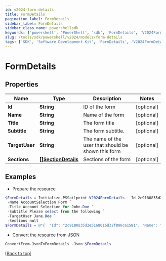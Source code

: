 ```yaml
---
id: v2024-form-details
title: FormDetails
pagination_label: FormDetails
sidebar_label: FormDetails
sidebar_class_name: powershellsdk
keywords: ['powershell', 'PowerShell', 'sdk', 'FormDetails', 'V2024FormDetails'] 
slug: /tools/sdk/powershell/v2024/models/form-details
tags: ['SDK', 'Software Development Kit', 'FormDetails', 'V2024FormDetails']
---
```



# FormDetails

## Properties

Name | Type | Description | Notes
------------ | ------------- | ------------- | -------------
**Id** | **String** | ID of the form | [optional] 
**Name** | **String** | Name of the form | [optional] 
**Title** | **String** | The form title | [optional] 
**Subtitle** | **String** | The form subtitle. | [optional] 
**TargetUser** | **String** | The name of the user that should be shown this form | [optional] 
**Sections** | [**[]SectionDetails**](section-details) | Sections of the form | [optional] 

## Examples

- Prepare the resource
```powershell
$FormDetails = Initialize-PSSailpoint.V2024FormDetails  -Id 2c9180835d2e5168015d32f890ca1581 `
 -Name AccountSelection Form `
 -Title Account Selection for John.Doe `
 -Subtitle Please select from the following `
 -TargetUser Jane.Doe `
 -Sections null
$FormDetails = @"{  "Id": "2c9180835d2e5168015d32f890ca1581", "Name": "AccountSelection Form", "Title": "Account Selection for John.Doe", "Subtitle": "Please select from the following", "TargetUser": "Jane.Doe", "Sections": "null "}"@
```

- Convert the resource from JSON
```powershell
ConvertFrom-JsonToFormDetails -Json $FormDetails
```


[[Back to top]](#) 

